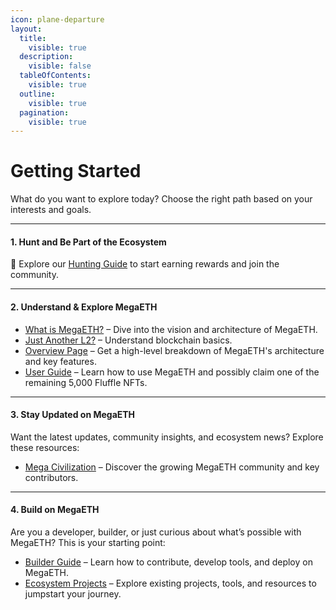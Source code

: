 ```yaml
---
icon: plane-departure
layout:
  title:
    visible: true
  description:
    visible: false
  tableOfContents:
    visible: true
  outline:
    visible: true
  pagination:
    visible: true
---
```


# Getting Started

What do you want to explore today? Choose the right path based on your interests and goals.

***

#### **1. Hunt and Be Part of the Ecosystem**

🚨 Explore our [Hunting Guide](guide/user-guide/hunting.md) to start earning rewards and join the community.

***

#### **2. Understand & Explore MegaETH**

* [What is MegaETH?](introduction/what-is-megaeth.md) – Dive into the vision and architecture of MegaETH.
* [Just Another L2?](introduction/just-another-l2/) – Understand blockchain basics.
* [Overview Page](deep-dive/architecture/) – Get a high-level breakdown of MegaETH's architecture and key features.
* [User Guide](guide/user-guide/) – Learn how to use MegaETH and possibly claim one of the remaining 5,000 Fluffle NFTs.

***

#### **3. Stay Updated on MegaETH**

Want the latest updates, community insights, and ecosystem news? Explore these resources:

* [Mega Civilization](community/mega-civilization.md) – Discover the growing MegaETH community and key contributors.

***

#### **4. Build on MegaETH**

Are you a developer, builder, or just curious about what’s possible with MegaETH? This is your starting point:

* [Builder Guide](guide/builder-guide/) – Learn how to contribute, develop tools, and deploy on MegaETH.
* [Ecosystem Projects](community/ecosystem/) – Explore existing projects, tools, and resources to jumpstart your journey.
